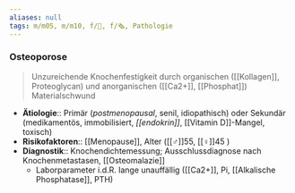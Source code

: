 ```yaml
---
aliases: null
tags: m/m05, m/m10, f/🦴, f/🗞️, Pathologie
---
```

### Osteoporose 
> Unzureichende Knochenfestigkeit durch organischen ([[Kollagen]], Proteoglycan) und anorganischen ([[Ca2+]], [[Phosphat]]) Materialschwund
- **Ätiologie**:: Primär (*postmenopausal*, senil, idiopathisch) oder Sekundär (medikamentös, immobilisiert, *[[endokrin]]*, [[Vitamin D]]-Mangel, toxisch)
- **Risikofaktoren**:: [[Menopause]], Alter ([[♂]]55, [[♀]]45 )
- **Diagnostik**:: Knochendichtemessung; Ausschlussdiagnose nach Knochenmetastasen, [[Osteomalazie]]
	- Laborparameter i.d.R. lange unauffällig ([[Ca2+]], Pi, [[Alkalische Phosphatase]], PTH)